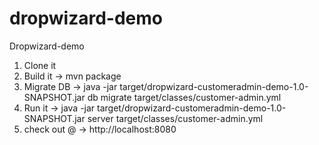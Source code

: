 dropwizard-demo
===============

Dropwizard-demo

1. Clone it
2. Build it -> mvn package
3. Migrate DB -> java -jar target/dropwizard-customeradmin-demo-1.0-SNAPSHOT.jar db migrate target/classes/customer-admin.yml
4. Run it -> java -jar target/dropwizard-customeradmin-demo-1.0-SNAPSHOT.jar server target/classes/customer-admin.yml
5. check out @ -> http://localhost:8080
